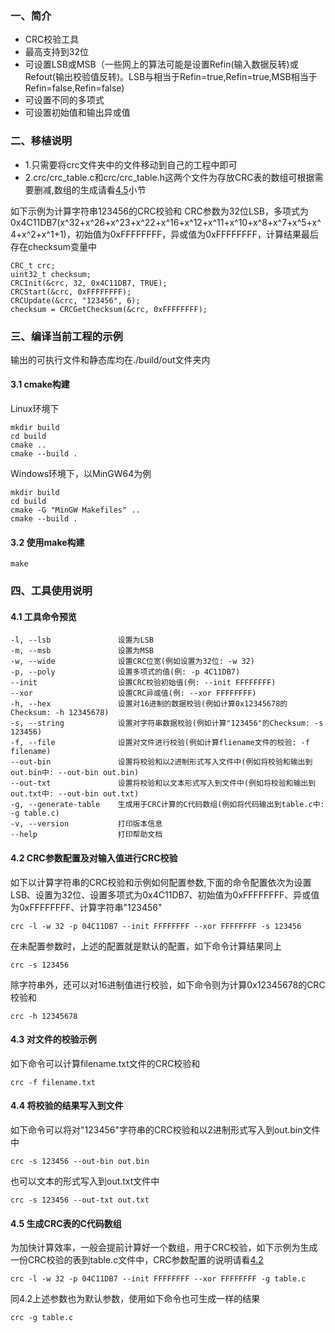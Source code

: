 ### 一、简介
- CRC校验工具
- 最高支持到32位
- 可设置LSB或MSB（一些网上的算法可能是设置Refin(输入数据反转)或Refout(输出校验值反转)。LSB与相当于Refin=true,Refin=true,MSB相当于Refin=false,Refin=false)
- 可设置不同的多项式
- 可设置初始值和输出异或值

### 二、移植说明
- 1.只需要将crc文件夹中的文件移动到自己的工程中即可
- 2.crc/crc_table.c和crc/crc_table.h这两个文件为存放CRC表的数组可根据需要删减,数组的生成请看[4.5](#45-生成crc表的c代码数组)小节

如下示例为计算字符串123456的CRC校验和
CRC参数为32位LSB，多项式为0x4C11DB7(x^32+x^26+x^23+x^22+x^16+x^12+x^11+x^10+x^8+x^7+x^5+x^4+x^2+x^1+1)，初始值为0xFFFFFFFF，异或值为0xFFFFFFFF，计算结果最后存在checksum变量中

    CRC_t crc;
    uint32_t checksum;
    CRCInit(&crc, 32, 0x4C11DB7, TRUE);
    CRCStart(&crc, 0xFFFFFFFF);
    CRCUpdate(&crc, "123456", 6);
    checksum = CRCGetChecksum(&crc, 0xFFFFFFFF);

### 三、编译当前工程的示例
输出的可执行文件和静态库均在./build/out文件夹内
#### 3.1 cmake构建
Linux环境下

    mkdir build
    cd build
    cmake ..
    cmake --build .

Windows环境下，以MinGW64为例

    mkdir build
    cd build
    cmake -G "MinGW Makefiles" ..
    cmake --build .

#### 3.2 使用make构建

    make


### 四、工具使用说明
#### 4.1 工具命令预览

    -l, --lsb               设置为LSB
    -m, --msb               设置为MSB
    -w, --wide              设置CRC位宽(例如设置为32位: -w 32)
    -p, --poly              设置多项式的值(例: -p 4C11DB7)
    --init                  设置CRC校验初始值(例: --init FFFFFFFF)
    --xor                   设置CRC异或值(例: --xor FFFFFFFF)
    -h, --hex               设置对16进制的数据校验(例如计算0x12345678的Checksum: -h 12345678)
    -s, --string            设置对字符串数据校验(例如计算"123456"的Checksum: -s 123456)
    -f, --file              设置对文件进行校验(例如计算fliename文件的校验: -f filename)
    --out-bin               设置将校验和以2进制形式写入文件中(例如将校验和输出到out.bin中: --out-bin out.bin)
    --out-txt               设置将校验和以文本形式写入到文件中(例如将校验和输出到out.txt中: --out-bin out.txt)
    -g, --generate-table    生成用于CRC计算的C代码数组(例如将代码输出到table.c中: -g table.c)
    -v, --version           打印版本信息
    --help                  打印帮助文档

#### 4.2 CRC参数配置及对输入值进行CRC校验
如下以计算字符串的CRC校验和示例如何配置参数,下面的命令配置依次为设置LSB、设置为32位、设置多项式为0x4C11DB7、初始值为0xFFFFFFFF、异或值为0xFFFFFFFF、计算字符串"123456"

    crc -l -w 32 -p 04C11DB7 --init FFFFFFFF --xor FFFFFFFF -s 123456

在未配置参数时，上述的配置就是默认的配置，如下命令计算结果同上

    crc -s 123456

除字符串外，还可以对16进制值进行校验，如下命令则为计算0x12345678的CRC校验和

    crc -h 12345678

#### 4.3 对文件的校验示例
如下命令可以计算filename.txt文件的CRC校验和

    crc -f filename.txt

#### 4.4 将校验的结果写入到文件
如下命令可以将对"123456"字符串的CRC校验和以2进制形式写入到out.bin文件中

    crc -s 123456 --out-bin out.bin

也可以文本的形式写入到out.txt文件中

    crc -s 123456 --out-txt out.txt

#### 4.5 生成CRC表的C代码数组
为加快计算效率，一般会提前计算好一个数组，用于CRC校验，如下示例为生成一份CRC校验的表到table.c文件中，CRC参数配置的说明请看[4.2](#42-crc参数配置及对输入值进行crc校验)

    crc -l -w 32 -p 04C11DB7 --init FFFFFFFF --xor FFFFFFFF -g table.c

同4.2上述参数也为默认参数，使用如下命令也可生成一样的结果

    crc -g table.c

